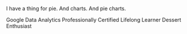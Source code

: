 I have a thing for pie. And charts. And pie charts.

Google Data Analytics Professionally Certified
Lifelong Learner
Dessert Enthusiast


<!---
juliannaparsons/juliannaparsons is a ✨ special ✨ repository because its `README.md` (this file) appears on your GitHub profile.
You can click the Preview link to take a look at your changes.
--->
